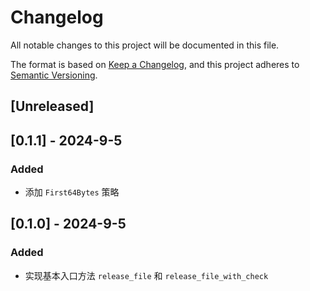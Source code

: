 # Changelog

All notable changes to this project will be documented in this file.

The format is based on [Keep a Changelog](https://keepachangelog.com/en/1.0.0/),
and this project adheres to [Semantic Versioning](https://semver.org/spec/v2.0.0.html).


## [Unreleased]

## [0.1.1] - 2024-9-5

### Added

* 添加 `First64Bytes` 策略

## [0.1.0] - 2024-9-5

### Added

* 实现基本入口方法 `release_file` 和 `release_file_with_check`
